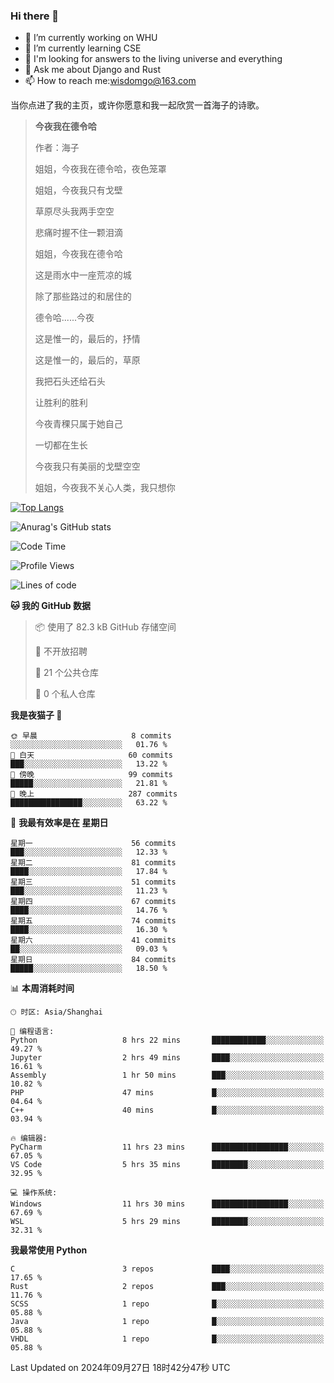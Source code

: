 ### Hi there 👋



- 🔭 I’m currently working on WHU
- 🌱 I’m currently learning CSE
- 🤔 I'm looking for answers to the living universe and everything
- 💬 Ask me about Django and Rust
- 📫 How to reach me:wisdomgo@163.com

当你点进了我的主页，或许你愿意和我一起欣赏一首海子的诗歌。

>**今夜我在德令哈**
>
>作者：海子
>
>姐姐，今夜我在德令哈，夜色笼罩
>
>姐姐，今夜我只有戈壁
>
>草原尽头我两手空空
>
>悲痛时握不住一颗泪滴
>
>姐姐，今夜我在德令哈
>
>这是雨水中一座荒凉的城
>
>除了那些路过的和居住的
>
>德令哈......今夜
>
>这是惟一的，最后的，抒情
>
>这是惟一的，最后的，草原
>
>我把石头还给石头
>
>让胜利的胜利
>
>今夜青稞只属于她自己
>
>一切都在生长
>
>今夜我只有美丽的戈壁空空
>
>姐姐，今夜我不关心人类，我只想你



[![Top Langs](https://github-readme-stats.vercel.app/api/top-langs/?username=wisdomgo&theme=onedark)](https://github.com/anuraghazra/github-readme-stats)

![Anurag's GitHub stats](https://github-readme-stats.vercel.app/api?username=wisdomgo&hide=contribs,stars&theme=synthwave)

<!--START_SECTION:waka-->
![Code Time](http://img.shields.io/badge/Code%20Time-253%20hrs%2038%20mins-blue)

![Profile Views](http://img.shields.io/badge/%E4%B8%AA%E4%BA%BA%E8%B5%84%E6%96%99%E8%A7%82%E7%9C%8B%E6%AC%A1%E6%95%B0-36-blue)

![Lines of code](https://img.shields.io/badge/%E4%BB%8E%E3%80%8CHello%20World%E3%80%8D%E8%B5%B7%E6%88%91%E5%B7%B2%E7%BB%8F%E5%86%99%E4%BA%86-638.7%20thousand%20%E8%A1%8C%E4%BB%A3%E7%A0%81-blue)

**🐱 我的 GitHub 数据** 

> 📦  使用了 82.3 kB GitHub 存储空间 
 > 
> 🚫 不开放招聘
 > 
> 📜 21 个公共仓库 
 > 
> 🔑 0 个私人仓库 
 > 
**我是夜猫子 🦉** 

```text
🌞 早晨                     8 commits           ░░░░░░░░░░░░░░░░░░░░░░░░░   01.76 % 
🌆 白天                     60 commits          ███░░░░░░░░░░░░░░░░░░░░░░   13.22 % 
🌃 傍晚                     99 commits          █████░░░░░░░░░░░░░░░░░░░░   21.81 % 
🌙 晚上                     287 commits         ████████████████░░░░░░░░░   63.22 % 
```
📅 **我最有效率是在 星期日** 

```text
星期一                      56 commits          ███░░░░░░░░░░░░░░░░░░░░░░   12.33 % 
星期二                      81 commits          ████░░░░░░░░░░░░░░░░░░░░░   17.84 % 
星期三                      51 commits          ███░░░░░░░░░░░░░░░░░░░░░░   11.23 % 
星期四                      67 commits          ████░░░░░░░░░░░░░░░░░░░░░   14.76 % 
星期五                      74 commits          ████░░░░░░░░░░░░░░░░░░░░░   16.30 % 
星期六                      41 commits          ██░░░░░░░░░░░░░░░░░░░░░░░   09.03 % 
星期日                      84 commits          █████░░░░░░░░░░░░░░░░░░░░   18.50 % 
```


📊 **本周消耗时间** 

```text
🕑︎ 时区: Asia/Shanghai

💬 编程语言: 
Python                   8 hrs 22 mins       ████████████░░░░░░░░░░░░░   49.27 % 
Jupyter                  2 hrs 49 mins       ████░░░░░░░░░░░░░░░░░░░░░   16.61 % 
Assembly                 1 hr 50 mins        ███░░░░░░░░░░░░░░░░░░░░░░   10.82 % 
PHP                      47 mins             █░░░░░░░░░░░░░░░░░░░░░░░░   04.64 % 
C++                      40 mins             █░░░░░░░░░░░░░░░░░░░░░░░░   03.94 % 

🔥 编辑器: 
PyCharm                  11 hrs 23 mins      █████████████████░░░░░░░░   67.05 % 
VS Code                  5 hrs 35 mins       ████████░░░░░░░░░░░░░░░░░   32.95 % 

💻 操作系统: 
Windows                  11 hrs 30 mins      █████████████████░░░░░░░░   67.69 % 
WSL                      5 hrs 29 mins       ████████░░░░░░░░░░░░░░░░░   32.31 % 
```

**我最常使用 Python** 

```text
C                        3 repos             ████░░░░░░░░░░░░░░░░░░░░░   17.65 % 
Rust                     2 repos             ███░░░░░░░░░░░░░░░░░░░░░░   11.76 % 
SCSS                     1 repo              █░░░░░░░░░░░░░░░░░░░░░░░░   05.88 % 
Java                     1 repo              █░░░░░░░░░░░░░░░░░░░░░░░░   05.88 % 
VHDL                     1 repo              █░░░░░░░░░░░░░░░░░░░░░░░░   05.88 % 
```




 Last Updated on 2024年09月27日 18时42分47秒 UTC
<!--END_SECTION:waka-->
